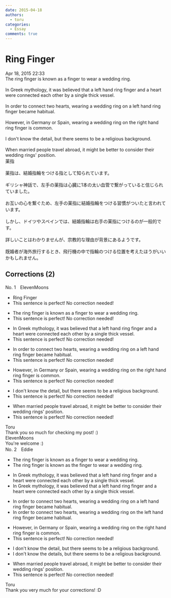 ```yaml
---
date: 2015-04-18
authors:
  - toru
categories:
  - Essay
comments: true
---
```


# Ring Finger
<div class="date">Apr 18, 2015 22:33</div>
<div id="post"><div id="body_show_ori">
The ring finger is known as a finger to wear a wedding ring.<br/><br/>In Greek mythology, it was believed that a left hand ring finger and a heart were connected each other by a single thick vessel.<br/><br/>In order to connect two hearts, wearing a wedding ring on a left hand ring finger became habitual.<br/><br/>However, in Germany or Spain, wearing a wedding ring on the right hand ring finger is common.<br/><br/>I don't know the detail, but there seems to be a religious background.<br/><br/>When married people travel abroad, it might be better to consider their wedding rings' position.
</div></div>

<!-- more -->

<div id="post_ja"><div id="body_show_mo">
薬指<br/><br/>薬指は、結婚指輪をつける指として知られています。<br/><br/>ギリシャ神話で、左手の薬指は心臓に1本の太い血管で繋がっていると信じられていました。<br/><br/>お互いの心を繋ぐため、左手の薬指に結婚指輪をつける習慣がついたと言われています。<br/><br/>しかし、ドイツやスペインでは、結婚指輪は右手の薬指につけるのが一般的です。<br/><br/>詳しいことはわかりませんが、宗教的な理由が背景にあるようです。<br/><br/>既婚者が海外旅行するとき、飛行機の中で指輪のつける位置を考えたほうがいいかもしれません。
</div></div>

## Corrections (2)
<div id="block"><div class="first_name"> No. 1　<span class="just_name">ElevenMoons</span></div><div id="block2">
<ul class="correction_field">
<li class="incorrect">Ring Finger</li>
<li class="corrected perfect">This sentence is perfect! No correction needed!</li>
</ul>
<ul class="correction_field">
<li class="incorrect">The ring finger is known as a finger to wear a wedding ring.</li>
<li class="corrected perfect">This sentence is perfect! No correction needed!</li>
</ul>
<ul class="correction_field">
<li class="incorrect">In Greek mythology, it was believed that a left hand ring finger and a heart were connected each other by a single thick vessel.</li>
<li class="corrected perfect">This sentence is perfect! No correction needed!</li>
</ul>
<ul class="correction_field">
<li class="incorrect">In order to connect two hearts, wearing a wedding ring on a left hand ring finger became habitual.</li>
<li class="corrected perfect">This sentence is perfect! No correction needed!</li>
</ul>
<ul class="correction_field">
<li class="incorrect">However, in Germany or Spain, wearing a wedding ring on the right hand ring finger is common.</li>
<li class="corrected perfect">This sentence is perfect! No correction needed!</li>
</ul>
<ul class="correction_field">
<li class="incorrect">I don't know the detail, but there seems to be a religious background.</li>
<li class="corrected perfect">This sentence is perfect! No correction needed!</li>
</ul>
<ul class="correction_field">
<li class="incorrect">When married people travel abroad, it might be better to consider their wedding rings' position.</li>
<li class="corrected perfect">This sentence is perfect! No correction needed!</li>
</ul>
</div><div class="name"><span class="just_name">Toru</span><br>
Thank you so much for checking my post! :)
</div>
<div class="name"><span class="just_name">ElevenMoons</span><br>
You're welcome :)
</div>
</div>
<div id="block"><div class="first_name"> No. 2　<span class="just_name">Eddie</span></div><div id="block2">
<ul class="correction_field">
<li class="incorrect">The ring finger is known as a finger to wear a wedding ring.</li>
<li class="corrected correct">
The ring finger is known as <span class="f_blue">the</span> finger to wear a wedding ring.
</li>
</ul>
<ul class="correction_field">
<li class="incorrect">In Greek mythology, it was believed that a left hand ring finger and a heart were connected each other by a single thick vessel.</li>
<li class="corrected correct">
In Greek mythology, it was believed that a left hand ring finger and <span class="sline">a</span> heart were connected each other by a single thick vessel.
</li>
</ul>
<ul class="correction_field">
<li class="incorrect">In order to connect two hearts, wearing a wedding ring on a left hand ring finger became habitual.</li>
<li class="corrected correct">
In order to connect two hearts, wearing a wedding ring on <span class="f_blue">the</span> left hand ring finger became habitual.
</li>
</ul>
<ul class="correction_field">
<li class="incorrect">However, in Germany or Spain, wearing a wedding ring on the right hand ring finger is common.</li>
<li class="corrected perfect">This sentence is perfect! No correction needed!</li>
</ul>
<ul class="correction_field">
<li class="incorrect">I don't know the detail, but there seems to be a religious background.</li>
<li class="corrected correct">
I don't know the detail<span class="f_red">s</span>, but there seems to be a religious background.
</li>
</ul>
<ul class="correction_field">
<li class="incorrect">When married people travel abroad, it might be better to consider their wedding rings' position.</li>
<li class="corrected perfect">This sentence is perfect! No correction needed!</li>
</ul>
</div><div class="name"><span class="just_name">Toru</span><br>
Thank you very much for your corrections! :D
</div>
</div>
